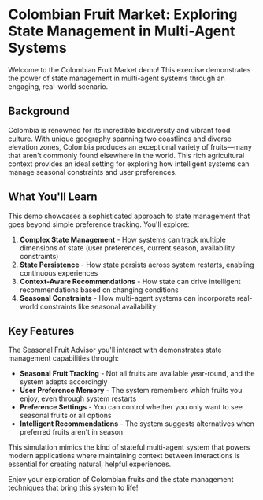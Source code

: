 # Colombian Fruit Market: Exploring State Management in Multi-Agent Systems

Welcome to the Colombian Fruit Market demo! This exercise demonstrates the power of state management in multi-agent systems through an engaging, real-world scenario.

## Background

Colombia is renowned for its incredible biodiversity and vibrant food culture. With unique geography spanning two coastlines and diverse elevation zones, Colombia produces an exceptional variety of fruits—many that aren't commonly found elsewhere in the world. This rich agricultural context provides an ideal setting for exploring how intelligent systems can manage seasonal constraints and user preferences.

## What You'll Learn

This demo showcases a sophisticated approach to state management that goes beyond simple preference tracking. You'll explore:

1. **Complex State Management** - How systems can track multiple dimensions of state (user preferences, current season, availability constraints)
2. **State Persistence** - How state persists across system restarts, enabling continuous experiences
3. **Context-Aware Recommendations** - How state can drive intelligent recommendations based on changing conditions
4. **Seasonal Constraints** - How multi-agent systems can incorporate real-world constraints like seasonal availability

## Key Features

The Seasonal Fruit Advisor you'll interact with demonstrates state management capabilities through:

- **Seasonal Fruit Tracking** - Not all fruits are available year-round, and the system adapts accordingly
- **User Preference Memory** - The system remembers which fruits you enjoy, even through system restarts
- **Preference Settings** - You can control whether you only want to see seasonal fruits or all options
- **Intelligent Recommendations** - The system suggests alternatives when preferred fruits aren't in season

This simulation mimics the kind of stateful multi-agent system that powers modern applications where maintaining context between interactions is essential for creating natural, helpful experiences.

Enjoy your exploration of Colombian fruits and the state management techniques that bring this system to life!
